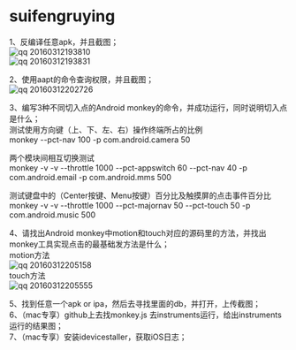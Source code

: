 # suifengruying
1、反编译任意apk，并且截图；<br>
![qq 20160312193810](https://cloud.githubusercontent.com/assets/17422233/13722739/2c6c45e0-e88a-11e5-8e18-e42bc534db69.png)<br>
![qq 20160312193831](https://cloud.githubusercontent.com/assets/17422233/13722740/2ca072b6-e88a-11e5-8444-307d016c7350.png)<br>

2、使用aapt的命令查询权限，并且截图；<br>
![qq 20160312202726](https://cloud.githubusercontent.com/assets/17422233/13722940/ba6cb22a-e890-11e5-96b0-d813f3a43fbe.png)<br>

3、编写3种不同切入点的Android monkey的命令，并成功运行，同时说明切入点是什么；<br>
测试使用方向键（上、下、左、右）操作终端所占的比例<br>
monkey --pct-nav 100 -p com.android.camera 50<br>

两个模块间相互切换测试<br>
monkey -v -v --throttle 1000 --pct-appswitch 60 --pct-nav 40 -p com.android.email -p com.android.mms 500<br>

测试键盘中的（Center按键、Menu按键）百分比及触摸屏的点击事件百分比<br>
monkey -v -v --throttle 1000 --pct-majornav  50 --pct-touch 50 -p com.android.music 500<br>

4、请找出Android monkey中motion和touch对应的源码里的方法，并找出monkey工具实现点击的最基础发方法是什么；<br>
motion方法<br>
![qq 20160312205158](https://cloud.githubusercontent.com/assets/17422233/13723064/24115c96-e894-11e5-851e-06197c9f39d8.png)<br>
touch方法<br>
![qq 20160312205555](https://cloud.githubusercontent.com/assets/17422233/13723086/a4124892-e894-11e5-8ba1-a24168c24e42.png)<br>

5、找到任意一个apk or ipa，然后去寻找里面的db，并打开，上传截图；<br>
6、（mac专享）github上去找monkey.js 去instruments运行，给出instruments运行的结果图；<br>
7、（mac专享）安装idevicestaller，获取iOS日志；<br>

